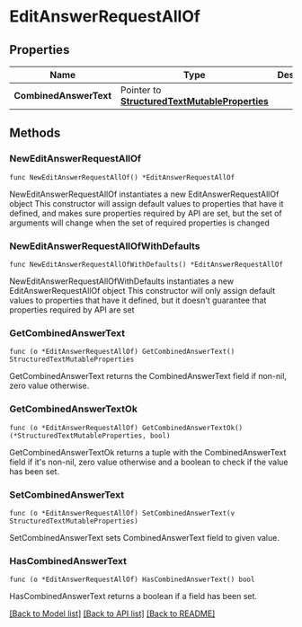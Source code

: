 # EditAnswerRequestAllOf

## Properties

Name | Type | Description | Notes
------------ | ------------- | ------------- | -------------
**CombinedAnswerText** | Pointer to [**StructuredTextMutableProperties**](StructuredTextMutableProperties.md) |  | [optional] 

## Methods

### NewEditAnswerRequestAllOf

`func NewEditAnswerRequestAllOf() *EditAnswerRequestAllOf`

NewEditAnswerRequestAllOf instantiates a new EditAnswerRequestAllOf object
This constructor will assign default values to properties that have it defined,
and makes sure properties required by API are set, but the set of arguments
will change when the set of required properties is changed

### NewEditAnswerRequestAllOfWithDefaults

`func NewEditAnswerRequestAllOfWithDefaults() *EditAnswerRequestAllOf`

NewEditAnswerRequestAllOfWithDefaults instantiates a new EditAnswerRequestAllOf object
This constructor will only assign default values to properties that have it defined,
but it doesn't guarantee that properties required by API are set

### GetCombinedAnswerText

`func (o *EditAnswerRequestAllOf) GetCombinedAnswerText() StructuredTextMutableProperties`

GetCombinedAnswerText returns the CombinedAnswerText field if non-nil, zero value otherwise.

### GetCombinedAnswerTextOk

`func (o *EditAnswerRequestAllOf) GetCombinedAnswerTextOk() (*StructuredTextMutableProperties, bool)`

GetCombinedAnswerTextOk returns a tuple with the CombinedAnswerText field if it's non-nil, zero value otherwise
and a boolean to check if the value has been set.

### SetCombinedAnswerText

`func (o *EditAnswerRequestAllOf) SetCombinedAnswerText(v StructuredTextMutableProperties)`

SetCombinedAnswerText sets CombinedAnswerText field to given value.

### HasCombinedAnswerText

`func (o *EditAnswerRequestAllOf) HasCombinedAnswerText() bool`

HasCombinedAnswerText returns a boolean if a field has been set.


[[Back to Model list]](../README.md#documentation-for-models) [[Back to API list]](../README.md#documentation-for-api-endpoints) [[Back to README]](../README.md)


